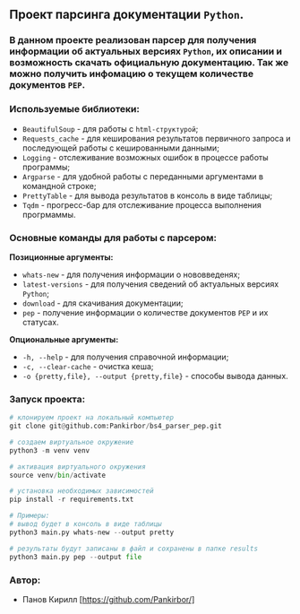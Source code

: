 ## Проект парсинга документации `Python`.

### В данном проекте реализован парсер для получения информации об актуальных версиях `Python`, их описании и возможность скачать официальную документацию. Так же можно получить инфомацию о текущем количестве документов `PEP`.

### Используемые библиотеки:
- `BeautifulSoup` - для работы с `html-структурой`;
- `Requests_cache` - для кеширования результатов первичного запроса и последующей работы с кешированными данными;
- `Logging` - отслеживание возможных ошибок в процессе работы программы;
- `Argparse` - для удобной работы с переданными аргументами в командной строке;
- `PrettyTable` - для вывода результатов в консоль в виде таблицы;
- `Tqdm` - прогресс-бар для отслеживание процесса выполнения прогрмаммы.

### Основные команды для работы с парсером:
**Позиционные аргументы:**
- `whats-new` - для получения информации о нововведенях;
- `latest-versions` - для получения сведений об актуальных версиях `Python`;
- `download` - для скачивания документации;
- `pep` - получение информации о количестве документов `PEP` и их статусах.

**Опциональные аргументы:**
- `-h, --help` - для получения справочной информации;
- `-c, --clear-cache` - очистка кеша;
- `-o {pretty,file}, --output {pretty,file}` - способы вывода данных.

### Запуск проекта:

```python
# клонируем проект на локальный компьютер
git clone git@github.com:Pankirbor/bs4_parser_pep.git

# создаем виртуальное окружение
python3 -m venv venv

# активация виртуального окружения
source venv/bin/activate

# установка необходимых зависимостей
pip install -r requirements.txt

# Примеры:
# вывод будет в консоль в виде таблицы
python3 main.py whats-new --output pretty

# результаты будут записаны в файл и сохранены в папке results
python3 main.py pep --output file
```

### Автор:
- Панов Кирилл [https://github.com/Pankirbor/]